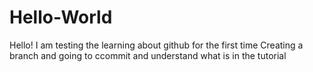 # Hello-World
Hello!
I am testing the learning about github for the first time
Creating a branch and going to ccommit and understand what is in the tutorial
